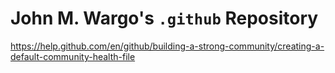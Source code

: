 # John M. Wargo's `.github` Repository

https://help.github.com/en/github/building-a-strong-community/creating-a-default-community-health-file
